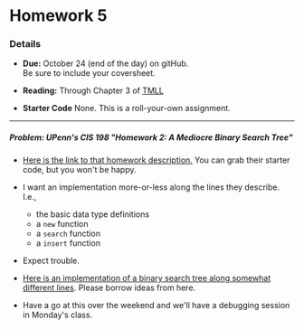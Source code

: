 # Homework 5

### Details

* **Due:** October 24 (end of the day) on gitHub.
  <br>
  Be sure to include your coversheet.


* **Reading:**
  Through Chapter 3 of [TMLL](http://cglab.ca/%7Eabeinges/blah/too-many-lists/book/)

* **Starter Code**
  None.  This is a roll-your-own assignment.
  
-------------------------------------------------------------------------------

##### Problem: UPenn's CIS 198 "Homework 2: A Mediocre Binary Search Tree"

* [Here is the link to that homework description.](https://github.com/cis198-2016s/homework/tree/master/hw02)
  You can grab their starter code, but you won't be happy. 

* I want an implementation more-or-less along the lines they describe.  I.e.,
  + the basic data type definitions
  + a `new` function
  + a `search` function
  + a `insert` function

* Expect trouble.

* [Here is an implementation of a binary search tree along somewhat different lines](https://gist.github.com/aidanhs/5ac9088ca0f6bdd4a370).
  Please borrow ideas from here.
  
* Have a go at this over the weekend and we'll have a debugging session in Monday's class. 
